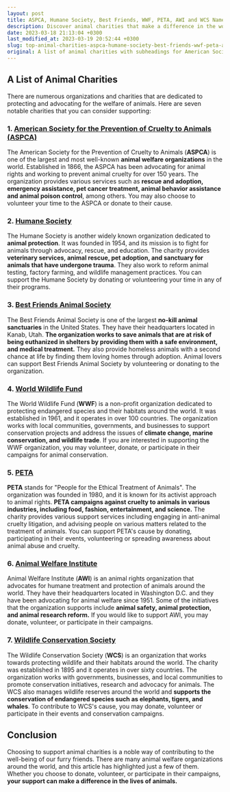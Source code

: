 ```yaml
---
layout: post
title: ASPCA, Humane Society, Best Friends, WWF, PETA, AWI and WCS Named as Leading Animal Charities
description: Discover animal charities that make a difference in the world, including ASPCA, Humane Society, Best Friends Animal Society, World Wildlife Fund, PETA, Animal Welfare Institute, and Wildlife Conservation Society.
date: 2023-03-18 21:13:04 +0300
last_modified_at: 2023-03-19 20:52:44 +0300
slug: top-animal-charities-aspca-humane-society-best-friends-wwf-peta-awi-wcs
original: A list of animal charities with subheadings for American Society for the Prevention of Cruelty to Animals (ASPCA), Humane Society, Best Friends Animal Society, World Wildlife Fund, PETA, Animal Welfare Institute, Wildlife Conservation Society
---
```

## A List of Animal Charities

There are numerous organizations and charities that are dedicated to protecting and advocating for the welfare of animals. Here are seven notable charities that you can consider supporting:

### 1. [American Society for the Prevention of Cruelty to Animals (ASPCA)](/animal-charities/aspca-leading-the-fight-against-animal-cruelty-donate-now-to-make-a-difference.html)

The American Society for the Prevention of Cruelty to Animals (**ASPCA**) is one of the largest and most well-known **animal welfare organizations** in the world. Established in 1866, the ASPCA has been advocating for animal rights and working to prevent animal cruelty for over 150 years. The organization provides various services such as **rescue and adoption, emergency assistance, pet cancer treatment, animal behavior assistance and animal poison control**, among others. You may also choose to volunteer your time to the ASPCA or donate to their cause.

### 2. [Humane Society](/animal-charities/supporting-animal-welfare-how-to-donate-to-the-humane-society.html)

The Humane Society is another widely known organization dedicated to **animal protection**. It was founded in 1954, and its mission is to fight for animals through advocacy, rescue, and education. The charity provides **veterinary services, animal rescue, pet adoption, and sanctuary for animals that have undergone trauma**. They also work to reform animal testing, factory farming, and wildlife management practices. You can support the Humane Society by donating or volunteering your time in any of their programs.

### 3. [Best Friends Animal Society](/animal-charities/making-a-difference-best-friends-animal-society-s-lifesaving-efforts-for-animals-and-how-you-can-help.html)

The Best Friends Animal Society is one of the largest **no-kill animal sanctuaries** in the United States. They have their headquarters located in Kanab, Utah. **The organization works to save animals that are at risk of being euthanized in shelters by providing them with a safe environment, and medical treatment.** They also provide homeless animals with a second chance at life by finding them loving homes through adoption. Animal lovers can support Best Friends Animal Society by volunteering or donating to the organization.

### 4. [World Wildlife Fund](/animal-charities/protecting-wildlife-how-world-wildlife-fund-works-to-save-animals-and-how-you-can-help-with-your-donations.html)

The World Wildlife Fund (**WWF**) is a non-profit organization dedicated to protecting endangered species and their habitats around the world. It was established in 1961, and it operates in over 100 countries. The organization works with local communities, governments, and businesses to support conservation projects and address the issues of **climate change, marine conservation, and wildlife trade**. If you are interested in supporting the WWF organization, you may volunteer, donate, or participate in their campaigns for animal conservation.

### 5. [PETA](/animal-charities/making-a-difference-learn-how-to-support-peta-s-animal-welfare-efforts-through-donations.html)

**PETA** stands for "People for the Ethical Treatment of Animals". The organization was founded in 1980, and it is known for its activist approach to animal rights. **PETA campaigns against cruelty to animals in various industries, including food, fashion, entertainment, and science.** The charity provides various support services including engaging in anti-animal cruelty litigation, and advising people on various matters related to the treatment of animals. You can support PETA's cause by donating, participating in their events, volunteering or spreading awareness about animal abuse and cruelty.

### 6. [Animal Welfare Institute](/animal-charities/support-animal-welfare-donate-to-help-protect-animals-today.html)

Animal Welfare Institute (**AWI**) is an animal rights organization that advocates for humane treatment and protection of animals around the world. They have their headquarters located in Washington D.C. and they have been advocating for animal welfare since 1951. Some of the initiatives that the organization supports include **animal safety, animal protection, and animal research reform.** If you would like to support AWI, you may donate, volunteer, or participate in their campaigns.

### 7. [Wildlife Conservation Society](/animal-charities/support-animal-conservation-efforts-donate-to-wildlife-conservation-society-today.html)

The Wildlife Conservation Society (**WCS**) is an organization that works towards protecting wildlife and their habitats around the world. The charity was established in 1895 and it operates in over sixty countries. The organization works with governments, businesses, and local communities to promote conservation initiatives, research and advocacy for animals. The WCS also manages wildlife reserves around the world and **supports the conservation of endangered species such as elephants, tigers, and whales**. To contribute to WCS's cause, you may donate, volunteer or participate in their events and conservation campaigns.

## Conclusion

Choosing to support animal charities is a noble way of contributing to the well-being of our furry friends. There are many animal welfare organizations around the world, and this article has highlighted just a few of them. Whether you choose to donate, volunteer, or participate in their campaigns, **your support can make a difference in the lives of animals.**